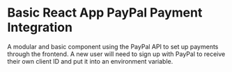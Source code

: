 # Basic React App PayPal Payment Integration

A modular and basic component using the PayPal API to set up payments through the frontend. A new user will need to sign up with PayPal to receive their own client ID and put it into an environment variable.
